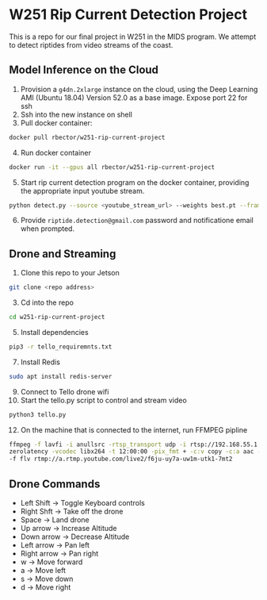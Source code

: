 # W251 Rip Current Detection Project


This is a repo for our final project in W251 in the MIDS program. We attempt to detect riptides from video streams of the coast.

## Model Inference on the Cloud
1. Provision a `g4dn.2xlarge` instance on the cloud, using the Deep Learning AMI (Ubuntu 18.04) Version 52.0 as a base image. Expose port 22 for ssh
2. Ssh into the new instance on shell
3. Pull docker container:
```bash
docker pull rbector/w251-rip-current-project
```
4. Run docker container 
```bash
docker run -it --gpus all rbector/w251-rip-current-project
```
5. Start rip current detection program on the docker container, providing the appropriate input youtube stream.
```bash
python detect.py --source <youtube_stream_url> --weights best.pt --frames 90
```
6. Provide `riptide.detection@gmail.com` password and notificatione email when prompted.

## Drone and Streaming
1. Clone this repo to your Jetson
```bash
git clone <repo address>
```
3. Cd into the repo
```bash
cd w251-rip-current-project
```
5. Install dependencies
```bash
pip3 -r tello_requiremnts.txt
```
7. Install Redis
```bash
sudo apt install redis-server
```
9. Connect to Tello drone wifi
10. Start the tello.py script to control and stream video
```bash
python3 tello.py
```
12. On the machine that is connected to the internet, run FFMPEG pipline
```bash
ffmpeg -f lavfi -i anullsrc -rtsp_transport udp -i rtsp://192.168.55.1:6969/hermes -tune /
zerolatency -vcodec libx264 -t 12:00:00 -pix_fmt + -c:v copy -c:a aac -strict experimental /
-f flv rtmp://a.rtmp.youtube.com/live2/f6ju-uy7a-uw1m-utk1-7mt2
```

## Drone Commands

- Left Shift -> Toggle Keyboard controls
- Right Shft -> Take off the drone
- Space -> Land drone
- Up arrow -> Increase Altitude
- Down arrow -> Decrease Altitude
- Left arrow -> Pan left
- Right arrow -> Pan right
- w -> Move forward
- a -> Move left
- s -> Move down
- d -> Move right
